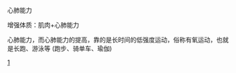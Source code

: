 
心肺能力

增强体质：肌肉+心肺能力

心肺能力，而心肺能力的提高，靠的是长时间的低强度运动，俗称有氧运动，也就是长跑、游泳等 (跑步、骑单车、瑜伽)

[1](https://www.zhihu.com/question/20687290/answer/15853608)
